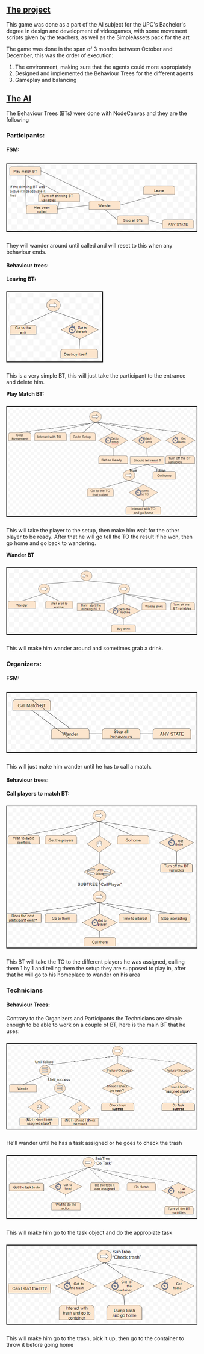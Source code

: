 <html>
<h2><u>The project</u></h2>
	<p>
	This game was done as a part of the AI subject for the UPC's Bachelor's degree in design and development of videogames, with some movement scripts given by the teachers, as well as the SimpleAssets pack for the art
	</p>
	<p>
	The game was done in the span of 3 months between October and December, this was the order of execution:
		<ol>
			<li>The environment, making sure that the agents could more appropiately</li>
			<li>Designed and implemented the Behaviour Trees for the different agents</li>
			<li>Gameplay and balancing</li>
		</ol>
	</p>
<h2><u>The AI</u></h2>
	<p>
	The Behaviour Trees (BTs) were done with NodeCanvas and they are the following
	</p>
	<h3>Participants:</h3>
		<h4>FSM:</h4>
			<img src="images/FSM-BT/ParticipantFSM.PNG" alt="Participant FSM" style="margin-bottom:10px; margin-top:10px; border-style:solid; border-width:2px">
			<p>
			They will wander around until called and will reset to this when any behaviour ends.
			</p>
		<h4>Behaviour trees:</h4>
			<p><b>Leaving BT:</b></p>
				<img src="images/FSM-BT/ParticipantLeaveBT.PNG" alt="Participant Leave BT" style="margin-bottom:10px; margin-top:10px; border-style:solid; border-width:2px">
				<p>
				This is a very simple BT, this will just take the participant to the entrance and delete him.
				</p>
			<p><b>Play Match BT:</b></p>
				<img src="images/FSM-BT/ParticipantPlayBT.PNG" alt="Participant Play Match BT" style="margin-bottom:10px; margin-top:10px; border-style:solid; border-width:2px">
				<p>
				This will take the player to the setup, then make him wait for the other player to be ready. After that he will go tell the TO the result if he won, then go home and go back to wandering.
				</p>
			<p><b>Wander BT</b></p>
				<img src="images/FSM-BT/ParticipantWanderBT.PNG" alt="Participant Wander BT" style="margin-bottom:10px; margin-top:10px; border-style:solid; border-width:2px">	
				<p>
				This will make him wander around and sometimes grab a drink.
				</p>
	<h3>Organizers:</h3>
		<h4>FSM:</h4>
			<img src="images/FSM-BT/TOFSM.PNG" alt="Organizer FSM" style="margin-bottom:10px; margin-top:10px; border-style:solid; border-width:2px">
			<p>
			This will just make him wander until he has to call a match.
			</p>
		<h4>Behaviour trees:</h4>
			<p><b>Call players to match BT:</b></p>
				<img src="images/FSM-BT/TOCallPlayerBT.PNG" alt="Organizer call match BT" style="margin-bottom:10px; margin-top:10px; border-style:solid; border-width:2px">
				<p>
				This BT will take the TO to the different players he was assigned, calling them 1 by 1 and telling them the setup they are supposed to play in, after that he will go to his homeplace to wander on his area
				</p>
	<h3>Technicians</h3>
		<h4>Behaviour Trees:</h4>
			<p>
			Contrary to the Organizers and Participants the Technicians are simple enough to be able to work on a couple of BT, here is the main BT that he uses:
			</p>
			<img src="images/FSM-BT/TechnicianMainBT.PNG" alt="Technician Main BT" style="margin-bottom:10px; margin-top:10px; border-style:solid; border-width:2px">
			<p>
			He'll wander until he has a task assigned or he goes to check the trash
			</p>
			<img src="images/FSM-BT/TechnicianTaskBT.PNG" alt="Technician Do Task BT" style="margin-bottom:10px; margin-top:10px; border-style:solid; border-width:2px">
			<p>
			This will make him go to the task object and do the appropiate task
			</p>
			<img src="images/FSM-BT/TechnicianTrashBT.PNG" alt="Technician Trash BT" style="margin-bottom:10px; margin-top:10px; border-style:solid; border-width:2px">
			<p>
			This will make him go to the trash, pick it up, then go to the container to throw it before going home
			</p>
</html>